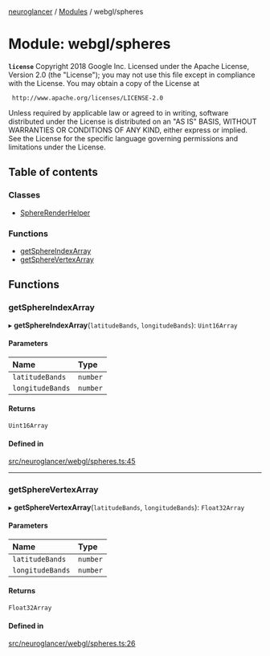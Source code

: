 [neuroglancer](../README.md) / [Modules](../modules.md) / webgl/spheres

# Module: webgl/spheres

**`license`**
Copyright 2018 Google Inc.
Licensed under the Apache License, Version 2.0 (the "License");
you may not use this file except in compliance with the License.
You may obtain a copy of the License at

     http://www.apache.org/licenses/LICENSE-2.0

Unless required by applicable law or agreed to in writing, software
distributed under the License is distributed on an "AS IS" BASIS,
WITHOUT WARRANTIES OR CONDITIONS OF ANY KIND, either express or implied.
See the License for the specific language governing permissions and
limitations under the License.

## Table of contents

### Classes

- [SphereRenderHelper](../classes/webgl_spheres.SphereRenderHelper.md)

### Functions

- [getSphereIndexArray](webgl_spheres.md#getsphereindexarray)
- [getSphereVertexArray](webgl_spheres.md#getspherevertexarray)

## Functions

### getSphereIndexArray

▸ **getSphereIndexArray**(`latitudeBands`, `longitudeBands`): `Uint16Array`

#### Parameters

| Name | Type |
| :------ | :------ |
| `latitudeBands` | `number` |
| `longitudeBands` | `number` |

#### Returns

`Uint16Array`

#### Defined in

[src/neuroglancer/webgl/spheres.ts:45](https://github.com/ActiveBrainAtlas2/neuroglancer/blob/1beb5d34/src/neuroglancer/webgl/spheres.ts#L45)

___

### getSphereVertexArray

▸ **getSphereVertexArray**(`latitudeBands`, `longitudeBands`): `Float32Array`

#### Parameters

| Name | Type |
| :------ | :------ |
| `latitudeBands` | `number` |
| `longitudeBands` | `number` |

#### Returns

`Float32Array`

#### Defined in

[src/neuroglancer/webgl/spheres.ts:26](https://github.com/ActiveBrainAtlas2/neuroglancer/blob/1beb5d34/src/neuroglancer/webgl/spheres.ts#L26)
